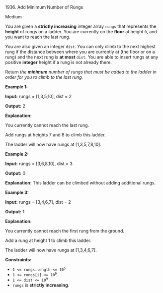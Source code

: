 1936\. Add Minimum Number of Rungs

Medium

You are given a **strictly increasing** integer array `rungs` that represents the **height** of rungs on a ladder. You are currently on the **floor** at height `0`, and you want to reach the last rung.

You are also given an integer `dist`. You can only climb to the next highest rung if the distance between where you are currently at (the floor or on a rung) and the next rung is **at most** `dist`. You are able to insert rungs at any positive **integer** height if a rung is not already there.

Return _the **minimum** number of rungs that must be added to the ladder in order for you to climb to the last rung._

**Example 1:**

**Input:** rungs = [1,3,5,10], dist = 2

**Output:** 2

**Explanation:** 

You currently cannot reach the last rung. 

Add rungs at heights 7 and 8 to climb this ladder. 

The ladder will now have rungs at [1,3,5,7,8,10].

**Example 2:**

**Input:** rungs = [3,6,8,10], dist = 3

**Output:** 0

**Explanation:** This ladder can be climbed without adding additional rungs.

**Example 3:**

**Input:** rungs = [3,4,6,7], dist = 2

**Output:** 1

**Explanation:** 

You currently cannot reach the first rung from the ground. 

Add a rung at height 1 to climb this ladder. 

The ladder will now have rungs at [1,3,4,6,7].

**Constraints:**

*   <code>1 <= rungs.length <= 10<sup>5</sup></code>
*   <code>1 <= rungs[i] <= 10<sup>9</sup></code>
*   <code>1 <= dist <= 10<sup>9</sup></code>
*   `rungs` is **strictly increasing**.